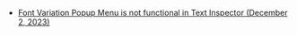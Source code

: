 - [Font Variation Popup Menu is not functional in Text Inspector (December 2, 2023)](https://github.com/CommandPost/FCPCafe/issues/284)
